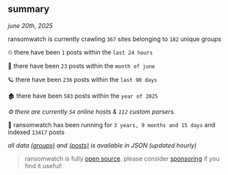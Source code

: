 
## summary
_june 20th, 2025_

ransomwatch is currently crawling `367` sites belonging to `182` unique groups

⏲ there have been `1` posts within the `last 24 hours`

🦈 there have been `23` posts within the `month of june`

🪐 there have been `236` posts within the `last 90 days`

🏚 there have been `583` posts within the `year of 2025`

_⚙️ there are currently `54` online hosts & `112` custom parsers._

🦕 ransomwatch has been running for `3 years, 9 months and 15 days` and indexed `13417` posts

_all data  [(groups)](http://https://dataleak.hopeless99.top//groups) and [(posts)](http://https://dataleak.hopeless99.top//posts) is available in JSON (updated hourly)_

> ransomwatch is fully [open source](https://github.com/joshhighet/ransomwatch#ransomwatch--). please consider [sponsoring](https://github.com/sponsors/joshhighet) if you find it useful!
